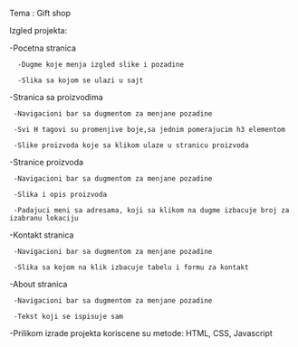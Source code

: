 Tema : Gift shop

Izgled projekta:

-Pocetna stranica

      -Dugme koje menja izgled slike i pozadine
			
      -Slika sa kojom se ulazi u sajt
			
-Stranica sa proizvodima 

     -Navigacioni bar sa dugmentom za menjane pozadine
		 
     -Svi H tagovi su promenjive boje,sa jednim pomerajucim h3 elementom
		 
     -Slike proizvoda koje sa klikom ulaze u stranicu proizvoda
		 
-Stranice proizvoda

     -Navigacioni bar sa dugmentom za menjane pozadine
		 
     -Slika i opis proizvoda
		 
     -Padajuci meni sa adresama, koji sa klikom na dugme izbacuje broj za izabranu lokaciju
		 
-Kontakt stranica

     -Navigacioni bar sa dugmentom za menjane pozadine
		 
     -Slika sa kojom na klik izbacuje tabelu i formu za kontakt
		 
-About stranica 

     -Navigacioni bar sa dugmentom za menjane pozadine
		 
     -Tekst koji se ispisuje sam
     
-Prilikom izrade projekta koriscene su metode: HTML, CSS, Javascript
